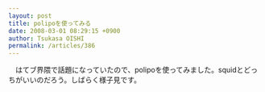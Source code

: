 ```yaml
---
layout: post
title: polipoを使ってみる
date: 2008-03-01 08:29:15 +0900
author: Tsukasa OISHI
permalink: /articles/386
---
```


　はてブ界隈で話題になっていたので、polipoを使ってみました。squidとどっちがいいのだろう。しばらく様子見です。

